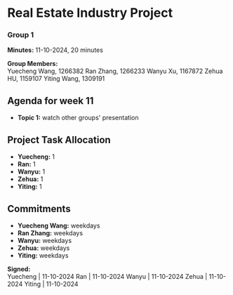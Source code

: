 # Real Estate Industry Project
### Group 1

**Minutes:** 11-10-2024, 20 minutes

**Group Members:**  
Yuecheng Wang, 1266382
Ran Zhang, 1266233
Wanyu Xu, 1167872
Zehua HU, 1159107
Yiting Wang, 1309191


## Agenda for week 11
- **Topic 1:** watch other groups' presentation


## Project Task Allocation
- **Yuecheng:** 1
- **Ran:** 1
- **Wanyu:** 1
- **Zehua:** 1
- **Yiting:** 1


## Commitments
- **Yuecheng Wang:** weekdays
- **Ran Zhang:** weekdays
- **Wanyu:** weekdays
- **Zehua:** weekdays
- **Yiting:** weekdays

**Signed:**  
Yuecheng | 11-10-2024
Ran | 11-10-2024
Wanyu | 11-10-2024
Zehua | 11-10-2024
Yiting | 11-10-2024